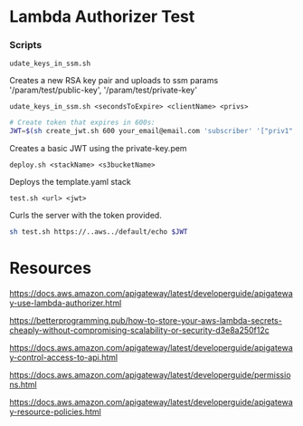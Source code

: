 # Lambda Authorizer Test

### Scripts

`udate_keys_in_ssm.sh`

Creates a new RSA key pair and uploads to ssm params '/param/test/public-key', '/param/test/private-key'

`udate_keys_in_ssm.sh <secondsToExpire> <clientName> <privs>`

```bash
# Create token that expires in 600s:
JWT=$(sh create_jwt.sh 600 your_email@email.com 'subscriber' '["priv1", "priv2"]')
```

Creates a basic JWT using the private-key.pem 

`deploy.sh <stackName> <s3bucketName>`

Deploys the template.yaml stack

`test.sh <url> <jwt>`

Curls the server with the token provided.
```bash
sh test.sh https://..aws../default/echo $JWT
```

# Resources
https://docs.aws.amazon.com/apigateway/latest/developerguide/apigateway-use-lambda-authorizer.html

https://betterprogramming.pub/how-to-store-your-aws-lambda-secrets-cheaply-without-compromising-scalability-or-security-d3e8a250f12c

https://docs.aws.amazon.com/apigateway/latest/developerguide/apigateway-control-access-to-api.html

https://docs.aws.amazon.com/apigateway/latest/developerguide/permissions.html

https://docs.aws.amazon.com/apigateway/latest/developerguide/apigateway-resource-policies.html